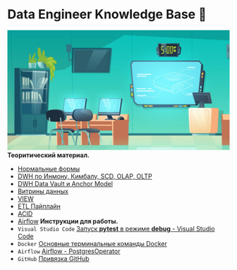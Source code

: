 # Data Engineer Knowledge Base 💾
![avatar](/image/avatar.png)
**Теоритический материал.**
 - [Нормальные формы](/DWH/NF.md)
 - [DWH по Инмону, Кимбалу, SCD, OLAP, OLTP](/DWH/dwh_theory.md)
 - [DWH Data Vault и Anchor Model](/DWH/dwh_data_vault_anchor_modeling.md)
 - [Витрины данных](/datamart/data_mart.md)
 - [VIEW](/datamart/view.md)
 - [ETL Пайплайн](/ETL/etl.md)
 - [ACID](/ACID/ACID.md)
 - [Airflow](/airflow_theory/airflow.md)
**Инструкции для работы.** 
- `Visual Studio Code`
[Запуск **pytest** в режиме **debug** - Visual Studio Code](/VScode/debug_pytest.md)
- `Docker`
[Основные терминальные команды Docker](/docker/commands.md)
- `Airflow`
[Airflow - PostgresOperator](/airflow/postgres_operator.md)
- `GitHub`
[Привязка GitHub](/GitHub/ssh-keygen.md)
